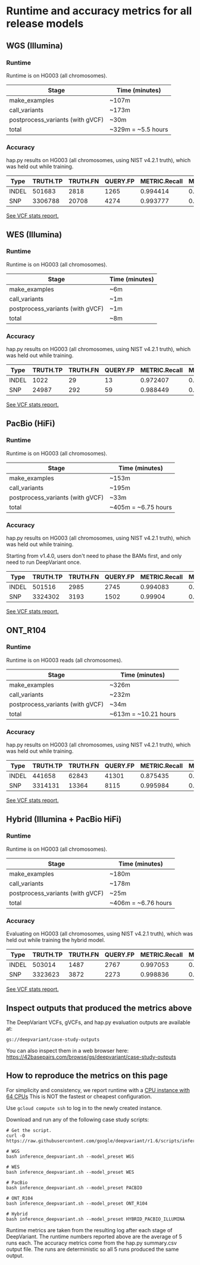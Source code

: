 # Runtime and accuracy metrics for all release models

## WGS (Illumina)

### Runtime

Runtime is on HG003 (all chromosomes).

Stage                            | Time (minutes)
-------------------------------- | ------------------
make_examples                    | ~107m
call_variants                    | ~173m
postprocess_variants (with gVCF) | ~30m
total                            | ~329m = ~5.5 hours

### Accuracy

hap.py results on HG003 (all chromosomes, using NIST v4.2.1 truth), which was
held out while training.

| Type  | TRUTH.TP | TRUTH.FN | QUERY.FP | METRIC.Recall | METRIC.Precision | METRIC.F1_Score |
| ----- | -------- | -------- | -------- | ------------- | ---------------- | --------------- |
| INDEL | 501683   | 2818     | 1265     | 0.994414      | 0.997586         | 0.995998        |
| SNP   | 3306788  | 20708    | 4274     | 0.993777      | 0.99871          | 0.996237        |

[See VCF stats report.](https://storage.googleapis.com/deepvariant/visual_reports/DeepVariant/1.6.0/WGS/deepvariant.output.visual_report.html)

## WES (Illumina)

### Runtime

Runtime is on HG003 (all chromosomes).

Stage                            | Time (minutes)
-------------------------------- | -----------------
make_examples                    | ~6m
call_variants                    | ~1m
postprocess_variants (with gVCF) | ~1m
total                            | ~8m

### Accuracy

hap.py results on HG003 (all chromosomes, using NIST v4.2.1 truth), which was
held out while training.

| Type  | TRUTH.TP | TRUTH.FN | QUERY.FP | METRIC.Recall | METRIC.Precision | METRIC.F1_Score |
| ----- | -------- | -------- | -------- | ------------- | ---------------- | --------------- |
| INDEL | 1022     | 29       | 13       | 0.972407      | 0.987713         | 0.98            |
| SNP   | 24987    | 292      | 59       | 0.988449      | 0.997645         | 0.993025        |

[See VCF stats report.](https://storage.googleapis.com/deepvariant/visual_reports/DeepVariant/1.6.0/WES/deepvariant.output.visual_report.html)

## PacBio (HiFi)

### Runtime

Runtime is on HG003 (all chromosomes).

Stage                            | Time (minutes)
-------------------------------- | -------------------
make_examples                    | ~153m
call_variants                    | ~195m
postprocess_variants (with gVCF) | ~33m
total                            | ~405m = ~6.75 hours

### Accuracy

hap.py results on HG003 (all chromosomes, using NIST v4.2.1 truth), which was
held out while training.

Starting from v1.4.0, users don't need to phase the BAMs first, and only need
to run DeepVariant once.

| Type  | TRUTH.TP | TRUTH.FN | QUERY.FP | METRIC.Recall | METRIC.Precision | METRIC.F1_Score |
| ----- | -------- | -------- | -------- | ------------- | ---------------- | --------------- |
| INDEL | 501516   | 2985     | 2745     | 0.994083      | 0.994773         | 0.994428        |
| SNP   | 3324302  | 3193     | 1502     | 0.99904       | 0.999549         | 0.999295        |

[See VCF stats report.](https://storage.googleapis.com/deepvariant/visual_reports/DeepVariant/1.6.0/PACBIO/deepvariant.output.visual_report.html)

## ONT_R104

### Runtime

Runtime is on HG003 reads (all chromosomes).

Stage                            | Time (minutes)
-------------------------------- | --------------------
make_examples                    | ~326m
call_variants                    | ~232m
postprocess_variants (with gVCF) | ~34m
total                            | ~613m = ~10.21 hours

### Accuracy

hap.py results on HG003 (all chromosomes, using NIST v4.2.1
truth), which was held out while training.

| Type  | TRUTH.TP | TRUTH.FN | QUERY.FP | METRIC.Recall | METRIC.Precision | METRIC.F1_Score |
| ----- | -------- | -------- | -------- | ------------- | ---------------- | --------------- |
| INDEL | 441658   | 62843    | 41301    | 0.875435      | 0.917411         | 0.895932        |
| SNP   | 3314131  | 13364    | 8115     | 0.995984      | 0.997558         | 0.99677         |

[See VCF stats report.](https://storage.googleapis.com/deepvariant/visual_reports/DeepVariant/1.6.0/ONT_R104/deepvariant.output.visual_report.html)

## Hybrid (Illumina + PacBio HiFi)

### Runtime

Runtime is on HG003 (all chromosomes).

Stage                            | Time (minutes)
-------------------------------- | -------------------
make_examples                    | ~180m
call_variants                    | ~178m
postprocess_variants (with gVCF) | ~25m
total                            | ~406m = ~6.76 hours

### Accuracy

Evaluating on HG003 (all chromosomes, using NIST v4.2.1 truth), which was held
out while training the hybrid model.

| Type  | TRUTH.TP | TRUTH.FN | QUERY.FP | METRIC.Recall | METRIC.Precision | METRIC.F1_Score |
| ----- | -------- | -------- | -------- | ------------- | ---------------- | --------------- |
| INDEL | 503014   | 1487     | 2767     | 0.997053      | 0.994781         | 0.995916        |
| SNP   | 3323623  | 3872     | 2273     | 0.998836      | 0.999317         | 0.999077        |

[See VCF stats report.](https://storage.googleapis.com/deepvariant/visual_reports/DeepVariant/1.6.0/HYBRID/deepvariant.output.visual_report.html)

## Inspect outputs that produced the metrics above

The DeepVariant VCFs, gVCFs, and hap.py evaluation outputs are available at:

```
gs://deepvariant/case-study-outputs
```

You can also inspect them in a web browser here:
https://42basepairs.com/browse/gs/deepvariant/case-study-outputs

## How to reproduce the metrics on this page

For simplicity and consistency, we report runtime with a
[CPU instance with 64 CPUs](deepvariant-details.md#command-for-a-cpu-only-machine-on-google-cloud-platform)
This is NOT the fastest or cheapest configuration.

Use `gcloud compute ssh` to log in to the newly created instance.

Download and run any of the following case study scripts:

```
# Get the script.
curl -O https://raw.githubusercontent.com/google/deepvariant/r1.6/scripts/inference_deepvariant.sh

# WGS
bash inference_deepvariant.sh --model_preset WGS

# WES
bash inference_deepvariant.sh --model_preset WES

# PacBio
bash inference_deepvariant.sh --model_preset PACBIO

# ONT_R104
bash inference_deepvariant.sh --model_preset ONT_R104

# Hybrid
bash inference_deepvariant.sh --model_preset HYBRID_PACBIO_ILLUMINA
```

Runtime metrics are taken from the resulting log after each stage of
DeepVariant. The runtime numbers reported above are the average of 5 runs each.
The accuracy metrics come from the hap.py summary.csv output file.
The runs are deterministic so all 5 runs produced the same output.

[CPU instance with 64 CPUs]: deepvariant-details.md#command-for-a-cpu-only-machine-on-google-cloud-platform

